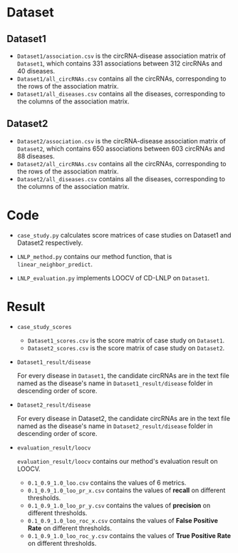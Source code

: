 # Dataset

## Dataset1
- `Dataset1/association.csv` is the circRNA-disease association matrix of `Dataset1`, which contains 331 associations between 312 circRNAs and 40 diseases.
- `Dataset1/all_circRNAs.csv` contains all the circRNAs, corresponding to the rows of the association matrix.
- `Dataset1/all_diseases.csv` contains all the diseases, corresponding to the columns of the association matrix.

## Dataset2
- `Dataset2/association.csv` is the circRNA-disease association matrix of `Dataset2`, which contains 650 associations between 603 circRNAs and 88 diseases.
- `Dataset2/all_circRNAs.csv` contains all the circRNAs, corresponding to the rows of the association matrix.
- `Dataset2/all_diseases.csv` contains all the diseases, corresponding to the columns of the association matrix.

# Code


- `case_study.py`  calculates score matrices of case studies on Dataset1 and Dataset2 respectively.

-  `LNLP_method.py` contains our method function, that is `linear_neighbor_predict`.

- `LNLP_evaluation.py` implements LOOCV of CD-LNLP on `Dataset1`.



# Result

- `case_study_scores`
    - `Dataset1_scores.csv` is the score matrix of case study on `Dataset1`.
    - `Dataset2_scores.csv` is the score matrix of case study on `Dataset2`.

- `Dataset1_result/disease`

    For every disease in `Dataset1`, the candidate circRNAs are in the text file named as the disease's name in `Dataset1_result/disease` folder in descending order of score.

- `Dataset2_result/disease`

    For every disease in Dataset2, the candidate circRNAs are in the text file named as the disease's name in `Dataset2_result/disease` folder in descending order of score.

- `evaluation_result/loocv`

    `evaluation_result/loocv` contains our method's evaluation result on LOOCV.
    
    - `0.1_0.9_1.0_loo.csv` contains the values of 6 metrics.
    - `0.1_0.9_1.0_loo_pr_x.csv` contains the values of **recall** on different thresholds.
    - `0.1_0.9_1.0_loo_pr_y.csv` contains the values of **precision** on different thresholds.
    - `0.1_0.9_1.0_loo_roc_x.csv` contains the values of **False Positive Rate** on different thresholds.
    - `0.1_0.9_1.0_loo_roc_y.csv` contains the values of **True Positive Rate** on different thresholds.


